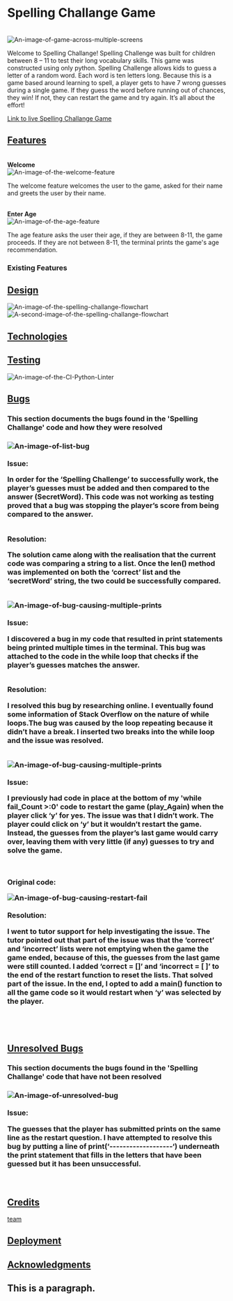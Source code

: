  <!DOCTYPE html>
<html>
<head>
<title>README.MD</title>
</head>
<body>

<h1>Spelling Challange Game</h1>
<br>
<img src="assets/images/website-mockup-image.jpg" alt="An-image-of-game-across-multiple-screens">
<br>
<p>Welcome to Spelling Challange! Spelling Challenge was built for children between 8 – 11 to test their long vocabulary skills. This game was constructed using only python. Spelling Challenge allows kids to guess a letter of a random word. Each word is ten letters long. Because this is a game based around learning to spell, a player gets to have 7 wrong guesses during a single game. If they guess the word before running out of chances, they win! If not, they can restart the game and try again. It’s all about the effort!</p>

<a href="https://spelling-challange.herokuapp.com/">Link to live Spelling Challange Game</a> 

<h2><u>Features</u></h2>
<br>
<b>Welcome</b>
<br>
<img src="assets/images/welcome-feature.jpg" alt="An-image-of-the-welcome-feature">
<br>
<p>The welcome feature welcomes the user to the game, asked for their name and greets the user by their name.</p>
<br>
<b>Enter Age</b>
<br>
<img src="assets/images/age-feature.jpg" alt="An-image-of-the-age-feature">
<br>
<p>The age feature asks the user their age, if they are between 8-11, the game proceeds. If they are not between 8-11, the terminal prints the game's age recommendation.</p>
<h3>Existing Features</h3>
<h2><u>Design</u></h2>

<img src="assets/images/flow-chart-1.jpg" alt="An-image-of-the-spelling-challange-flowchart">

<img src="assets/images/flow-chart-2.jpg" alt="A-second-image-of-the-spelling-challange-flowchart">


<h2><u>Technologies</u></h2>
<h2><u>Testing</u></h2>

<img src="assets/images/code-validated-image.jpg" alt="An-image-of-the-CI-Python-Linter">

<h2><u>Bugs</u></h2>
<h3>This section documents the bugs found in the 'Spelling Challange' code and how they were resolved<h3>
<img src="assets/images/list-bug.jpg" alt="An-image-of-list-bug">
<br>
<br>
<b>Issue:</b>
<br>
<p>In order for the ‘Spelling Challenge’ to successfully work, the player’s guesses must be added and then compared to the answer (SecretWord). This code was not working as testing proved that a bug was stopping the player’s score from being compared to the answer. </p>
<br>
<b>Resolution:</b>
<br>
<p>The solution came along with the realisation that the current code was comparing a string to a list. Once the len() method was implemented on both the ‘correct’ list and the ‘secretWord’ string, the two could be successfully compared.</p>
<br>
<img src="assets/images/multi-line-bug.jpg" alt="An-image-of-bug-causing-multiple-prints">
<br>
<br>
<b>Issue:</b>
<br>
<p>I discovered a bug in my code that resulted in print statements being printed multiple times in the terminal. This bug was attached to the code in the while loop that checks if the player’s guesses matches the answer. </p>
<br>
<b>Resolution:</b>
<br>
<p>I resolved this bug by researching online. I eventually found some information of Stack Overflow on the nature of while loops.The bug was caused by the loop repeating because it didn’t have a break. I inserted two breaks into the while loop and the issue was resolved.</p>
<br>
<img src="assets/images/restart-bug.jpg" alt="An-image-of-bug-causing-multiple-prints">
<br>
<br>
<b>Issue:</b>
<br>
<p>I previously had code in place at the bottom of my 'while fail_Count >:0' code to restart the game (play_Again) when the player click ‘y’ for yes. The issue was that I didn’t work. The player could click on ‘y’ but it wouldn’t restart the game. Instead, the guesses from the player’s last game would carry over, leaving them with very little (if any) guesses to try and solve the game. </p>
<br>
<p>Original code:</p>
<img src="assets/images/original-play-again-f.jpg" alt="An-image-of-bug-causing-restart-fail">
<br>
<br>
<b>Resolution:</b>
<br>
<p>I went to tutor support for help investigating the issue. The tutor pointed out that part of the issue was that the ‘correct’ and ‘incorrect’ lists were not emptying when the game the game ended, because of this, the guesses from the last game were still counted. I added ‘correct = []’ and ‘incorrect = [ ]’ to the end of the restart function to reset the lists. That solved part of the issue. In the end, I opted to add a main() function to all the game code so it would restart when ‘y’ was selected by the player. </p>
<br>
<br>
<h2><u>Unresolved Bugs</u></h2>
<h3>This section documents the bugs found in the 'Spelling Challange' code that have not been resolved<h3>
<img src="assets/images/unresolved-bug.jpg" alt="An-image-of-unresolved-bug">
<br>
<br>
<b>Issue:</b>
<br>
<p>The guesses that the player has submitted prints on the same line as the restart question. I have attempted to resolve this bug by putting a line of print(‘-------------------‘) underneath the print statement that fills in the letters that have been guessed but it has been unsuccessful.</p>
<br>
<h2><u>Credits</u></h2>
<a href="/about/about_team.htm">team</a>
<h2><u>Deployment</u></h2>
<h2><u>Acknowledgments</u><h2>


<p>This is a paragraph.</p>

</body>
</html> 


